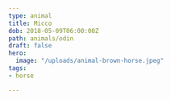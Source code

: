 ```yaml
---
type: animal
title: Micco
dob: 2018-05-09T06:00:00Z
path: animals/odin
draft: false
hero:
  image: "/uploads/animal-brown-horse.jpeg"
tags:
- horse

---
```

